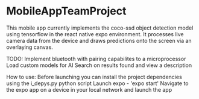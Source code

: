 # MobileAppTeamProject
This mobile app currently implements the coco-ssd object detection model using tensorflow in the react native expo environment.
It processes live camera data from the device and draws predictions onto the screen via an overlaying canvas.

TODO:
Implement bluetooth with pairing capabilites to a microprocessor
Load custom models for AI
Search on results found and view a description

How to use:
Before launching you can install the project dependencies using the i_depys.py python script
Launch expo - 'expo start'
Navigate to the expo app on a device in your local network and launch the app
